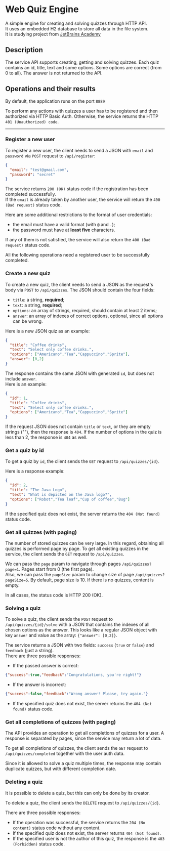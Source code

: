 # Web Quiz Engine

A simple engine for creating and solving quizzes through HTTP API. <br>
It uses an embedded H2 database to store all data in the file system. <br>
It is studying project from [JetBrains Academy](https://hyperskill.org/) <br>

## Description
The service API supports creating, getting and solving quizzes.
Each quiz contains an id, title, text and some options. 
Some options are correct (from 0 to all). The answer is not returned to the API.

## Operations and their results
By default, the application runs on the port `8889`

To perform any actions with quizzes a user has to be registered and then authorized via HTTP Basic Auth.
Otherwise, the service returns the HTTP `401 (Unauthorized) code`.

---
### Register a new user
To register a new user, the client needs to send a JSON with `email` and `password` via 
`POST` request to `/api/register`: <br>
```json
{
  "email": "test@gmail.com",
  "password": "secret"
}
```
The service returns `200 (OK)` status code if the registration has been completed successfully. <br>
If the `email` is already taken by another user, the service will return the `400 (Bad request)` status code. <br>

Here are some additional restrictions to the format of user credentials:

* the email must have a valid format (with `@` and `.`);
* the password must have at __least five__ characters.

If any of them is not satisfied, the service will also return the `400 (Bad request)` status code.


All the following operations need a registered user to be successfully completed.

### Create a new quiz
To create a new quiz, the client needs to send a JSON as the request's body via `POST`
to `/api/quizzes`. The JSON should contain the four fields:


* `title`: a string, __required__;
* `text`: a string, __required__;
* `options`: an array of strings, required, should contain at least 2 items;
* `answer`: an array of indexes of correct options, optional, since all options can be wrong.


Here is a new JSON quiz as an example:
```json
{
  "title": "Coffee drinks",
  "text": "Select only coffee drinks.",
  "options": ["Americano","Tea","Cappuccino","Sprite"],
  "answer": [0,2]
}
```

The response contains the same JSON with generated `id`, but does not include `answer`. <br> 
Here is an example:
```json
{
  "id": 1,
  "title": "Coffee drinks",
  "text": "Select only coffee drinks.",
  "options": ["Americano","Tea","Cappuccino","Sprite"]
}
```
If the request JSON does not contain `title` or `text`, or they are empty strings (""),
then the response is `404`. If the number of options in the quiz is less than 2, the response is `404` as well.

### Get a quiz by id
To get a quiz by `id`, the client sends the `GET` request to `/api/quizzes/{id}`.

Here is a response example:
```json
{
  "id": 2,
  "title": "The Java Logo",
  "text": "What is depicted on the Java logo?",
  "options": ["Robot","Tea leaf","Cup of coffee","Bug"]
}
```

If the specified quiz does not exist, the server returns the `404 (Not found)` status code.

### Get all quizzes (with paging)
The number of stored quizzes can be very large. In this regard, obtaining all quizzes is performed page by page.
To get all existing quizzes in the service, the client sends the `GET` request to `/api/quizzes`.

We can pass the `page` param to navigate through pages `/api/quizzes?page=1`. Pages start from 0 (the first page). <br>
Also, we can pass the `pageSize` param to change size of page `/api/quizzes?pageSize=5`. By default, page size is 10.
If there is no quizzes, content is empty.

In all cases, the status code is HTTP 200 (OK).

### Solving a quiz
To solve a quiz, the client sends the `POST` request to `/api/quizzes/{id}/solve` with a JSON that
contains the indexes of all chosen options as the answer. This looks like a regular JSON object with
key `answer` and value as the array: `{"answer": [0,2]}`.

The service returns a JSON with two fields: `success` (`true` or `false`) and `feedback` (just a string). <br>
There are three possible responses:

* If the passed answer is correct:
```json
{"success":true,"feedback":"Congratulations, you're right!"}
```

* If the answer is incorrect:
```json
{"success":false,"feedback":"Wrong answer! Please, try again."}
```

* If the specified quiz does not exist, the server returns the `404 (Not found)` status code.

### Get all completions of quizzes (with paging)
The API provides an operation to get all completions of quizzes for a user.
A response is separated by pages, since the service may return a lot of data.

To get all completions of quizzes, the client sends
the `GET` request to `/api/quizzes/completed` together with the user auth data.

Since it is allowed to solve a quiz multiple times, the response may contain duplicate quizzes, but with different completion date.

### Deleting a quiz
It is possible to delete a quiz, but this can only be done by its creator.

To delete a quiz, the client sends the `DELETE` request to `/api/quizzes/{id}`.

There are three possible responses:
* If the operation was successful, the service returns the `204 (No content)` status code without any content.
* If the specified quiz does not exist, the server returns `404 (Not found)`. 
* If the specified user is not the author of this quiz, the response is the `403 (Forbidden)` status code.
